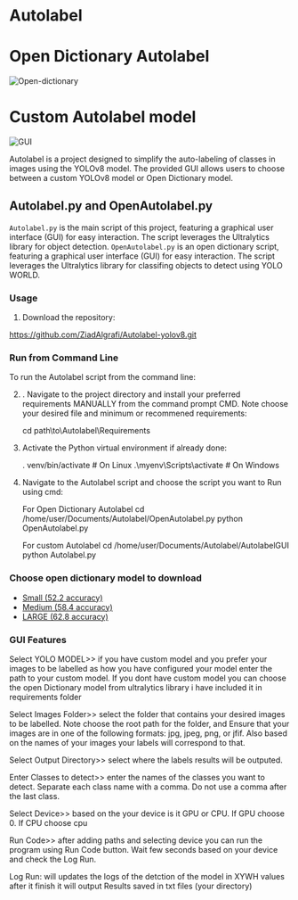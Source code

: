 # Autolabel

# Open Dictionary Autolabel
![Open-dictionary](https://github.com/Ziad-Algrafi/Autolabel-yolov8/assets/117011801/6c8867f7-e928-4986-abb4-6fe522ff900d)





# Custom Autolabel model
![GUI](https://github.com/ZiadAlgrafi/Autolabel-yolov8/assets/117011801/e7ba1f79-1808-4927-88d9-7e65c225d3a8)


Autolabel is a project designed to simplify the auto-labeling of classes in images using the YOLOv8 model. The provided GUI allows users to choose between a custom YOLOv8 model or Open Dictionary model.


## Autolabel.py and OpenAutolabel.py

`Autolabel.py` is the main script of this project, featuring a graphical user interface (GUI) for easy interaction. The script leverages the Ultralytics library for object detection.
`OpenAutolabel.py` is an open dictionary script, featuring a graphical user interface (GUI) for easy interaction. The script leverages the Ultralytics library for classifing objects to detect using YOLO WORLD.

### Usage

1. Download the repository:

 https://github.com/ZiadAlgrafi/Autolabel-yolov8.git
 
 
### Run from Command Line

To run the Autolabel script from the command line:

2. . Navigate to the project directory and install your preferred requirements MANUALLY from the command prompt CMD. Note choose your desired file and minimum or recommened requirements:

   
    cd path\to\Autolabel\Requirements
    

3. Activate the Python virtual environment if already done:

   
    . venv/bin/activate      # On Linux
    .\myenv\Scripts\activate # On Windows
  


4. Navigate to the Autolabel script and choose the script you want to Run using cmd:

   For Open Dictionary Autolabel
    cd /home/user/Documents/Autolabel/OpenAutolabel.py
    python OpenAutolabel.py

   
   For custom Autolabel
    cd /home/user/Documents/Autolabel/AutolabelGUI
    python Autolabel.py 

### Choose open dictionary model to download

- [Small (52.2 accuracy)](https://github.com/ultralytics/assets/releases/download/v8.1.0/yolov8s-worldv2.pt)
- [Medium (58.4 accuracy)](https://github.com/ultralytics/assets/releases/download/v8.1.0/yolov8m-worldv2.pt)
- [LARGE (62.8 accuracy)](https://github.com/ultralytics/assets/releases/download/v8.1.0/yolov8x-worldv2.pt)

     

### GUI Features

Select YOLO MODEL>> if you have custom model and you prefer your images to be labelled as how you have configured your model enter the path to your custom model. If you dont have custom model you can choose the open Dictionary model from ultralytics library i have included it in requirements folder

Select Images Folder>> select the folder that contains your desired images to be labelled. Note choose the root path for the folder, and Ensure that your images are in one of the following formats: jpg, jpeg, png, or jfif. Also based on the names of your images your labels will correspond to that.

Select Output Directory>> select where the labels results will be outputed. 

Enter Classes to detect>> enter the names of the classes you want to detect. Separate each class name with a comma. Do not use a comma after the last class.

Select Device>> based on the your device is it GPU or CPU. If GPU choose 0. If CPU choose cpu

Run Code>> after adding paths and selecting device you can run the program using Run Code button. Wait few seconds based on your device and check the Log Run.

Log Run: will updates the logs of the detction of the model in XYWH values after it finish it will output Results saved in txt files (your directory)




